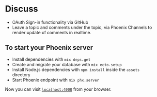 # Discuss

- OAuth Sign-in functionality via GitHub
- Leave a topic and comments under the topic, via Phoenix Channels to render update of comments in realtime.

## To start your Phoenix server

- Install dependencies with `mix deps.get`
- Create and migrate your database with `mix ecto.setup`
- Install Node.js dependencies with `npm install` inside the `assets` directory
- Start Phoenix endpoint with `mix phx.server`

Now you can visit [`localhost:4000`](http://localhost:4000) from your browser.
